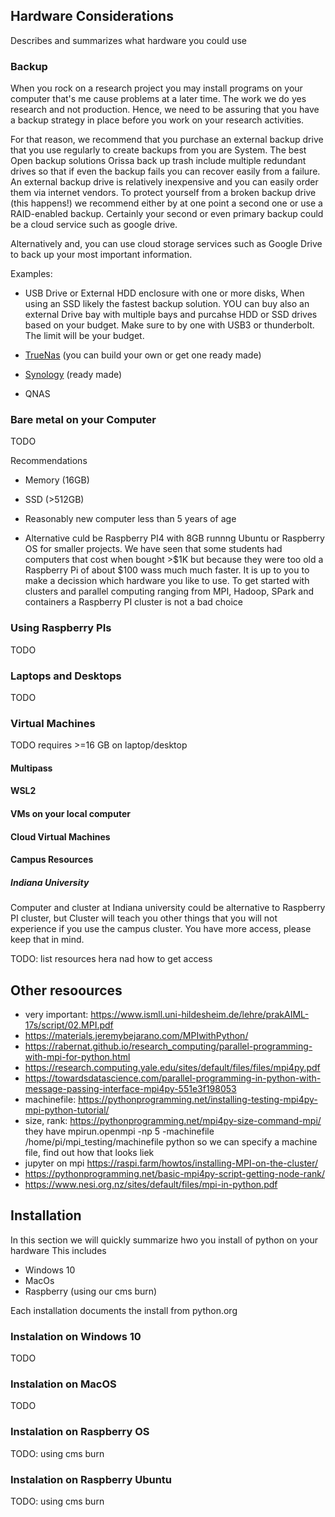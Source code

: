 ## Hardware Considerations

Describes and summarizes what hardware you could use

### Backup

When you rock on a research project you may install programs on your
computer that's me cause problems at a later time. The work we do yes
research and not production. Hence, we need to be assuring that you
have a backup strategy in place before you work on your research
activities.

For that reason, we recommend that you purchase an external backup
drive that you use regularly to create backups from you are
System. The best Open backup solutions Orissa back up trash include
multiple redundant drives so that if even the backup fails you can
recover easily from a failure. An external backup drive is relatively
inexpensive and you can easily order them via internet vendors. To
protect yourself from a broken backup drive (this happens!) we
recommend either by at one point a second one or use a RAID-enabled
backup. Certainly your second or even primary backup could be a cloud
service such as google drive.

Alternatively and, you can use cloud storage services such as Google
Drive to back up your most important information.

Examples:

* USB Drive or External HDD enclosure with one or more disks, When
  using an SSD likely the fastest backup solution. YOU can buy also an
  external Drive bay with multiple bays and purcahse HDD or SSD drives
  based on your budget. Make sure to by one with USB3 or
  thunderbolt. The limit will be your budget.

* [TrueNas](https://www.truenas.com/) (you can build your own or get one ready made)

* [Synology](https://www.synology.com/en-us) (ready made)

* QNAS

### Bare metal on your Computer

TODO

Recommendations

* Memory (16GB)
* SSD (>512GB)

* Reasonably new computer less than 5 years of age

* Alternative culd be Raspberry PI4 with 8GB runnng Ubuntu or
  Raspberry OS for smaller projects. We have seen that some students
  had computers that cost when bought >$1K but because they were too
  old a Raspberry Pi of about $100 wass much much faster. It is up to
  you to make a decission which hardware you like to use. To get
  started with clusters and parallel computing ranging from MPI,
  Hadoop, SPark and containers a Raspberry PI cluster is not a bad
  choice

### Using Raspberry PIs

TODO

### Laptops and Desktops

TODO

### Virtual Machines

TODO requires >=16 GB on laptop/desktop

#### Multipass

#### WSL2

#### VMs on your local computer

#### Cloud Virtual Machines

#### Campus Resources

##### Indiana University

Computer and cluster at Indiana university could be alternative to
Raspberry PI cluster, but Cluster will teach you other things that you
will not experience if you use the campus cluster. You have more
access, please keep that in mind.

TODO: list resources hera nad how to get access

## Other resoources

* very important: <https://www.ismll.uni-hildesheim.de/lehre/prakAIML-17s/script/02.MPI.pdf>
* <https://materials.jeremybejarano.com/MPIwithPython/>
* <https://rabernat.github.io/research_computing/parallel-programming-with-mpi-for-python.html>
* <https://research.computing.yale.edu/sites/default/files/files/mpi4py.pdf>
* <https://towardsdatascience.com/parallel-programming-in-python-with-message-passing-interface-mpi4py-551e3f198053>
* machinefile: <https://pythonprogramming.net/installing-testing-mpi4py-mpi-python-tutorial/>
* size, rank: <https://pythonprogramming.net/mpi4py-size-command-mpi/>
  they have mpirun.openmpi -np 5 -machinefile /home/pi/mpi_testing/machinefile python
  so we can specify a machine file, find out how that looks liek
* jupyter on mpi <https://raspi.farm/howtos/installing-MPI-on-the-cluster/>
* <https://pythonprogramming.net/basic-mpi4py-script-getting-node-rank/>
* <https://www.nesi.org.nz/sites/default/files/mpi-in-python.pdf>

## Installation 

In this section we will quickly summarize hwo you install of python on your hardware This includes 

* Windows 10
* MacOs
* Raspberry (using our cms burn)

Each installation documents the install from python.org

### Instalation on Windows 10

TODO

### Instalation on MacOS

TODO

### Instalation on Raspberry OS

TODO: using cms burn

### Instalation on Raspberry Ubuntu

TODO: using cms burn


